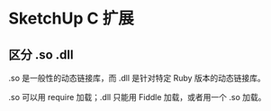 # SketchUp C 扩展


## 区分 .so .dll


.so 是一般性的动态链接库，而 .dll 是针对特定 Ruby 版本的动态链接库。

.so 可以用 require 加载；.dll 只能用 Fiddle 加载，或者用一个 .so 加载。






